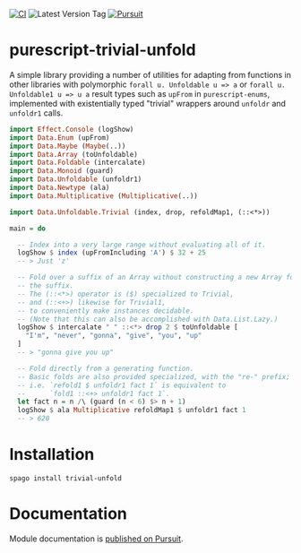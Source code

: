 [![CI](https://github.com/UnrelatedString/purescript-trivial-unfold/actions/workflows/ci.yml/badge.svg?branch=main)](https://github.com/UnrelatedString/purescript-trivial-unfold/actions/workflows/ci.yml)
![Latest Version Tag](https://img.shields.io/github/v/tag/UnrelatedString/purescript-trivial-unfold)
[![Pursuit](https://pursuit.purescript.org/packages/purescript-trivial-unfold/badge)](https://pursuit.purescript.org/packages/purescript-trivial-unfold)

# purescript-trivial-unfold

A simple library providing a number of utilities for adapting from functions in other libraries with polymorphic `forall u. Unfoldable u => a` or `forall u. Unfoldable1 u => u a` result types such as `upFrom` in `purescript-enums`, implemented with existentially typed "trivial" wrappers around `unfoldr` and `unfoldr1` calls.

```purescript
import Effect.Console (logShow)
import Data.Enum (upFrom)
import Data.Maybe (Maybe(..))
import Data.Array (toUnfoldable)
import Data.Foldable (intercalate)
import Data.Monoid (guard)
import Data.Unfoldable (unfoldr1)
import Data.Newtype (ala)
import Data.Multiplicative (Multiplicative(..))

import Data.Unfoldable.Trivial (index, drop, refoldMap1, (::<*>))

main = do

  -- Index into a very large range without evaluating all of it.
  logShow $ index (upFromIncluding 'A') $ 32 + 25
  -- > Just 'z'

  -- Fold over a suffix of an Array without constructing a new Array for
  -- the suffix.
  -- The (::<*>) operator is ($) specialized to Trivial,
  -- and (::<+>) likewise for Trivial1,
  -- to conveniently make instances decidable.
  -- (Note that this can also be accomplished with Data.List.Lazy.)
  logShow $ intercalate " " ::<*> drop 2 $ toUnfoldable [
    "I'm", "never", "gonna", "give", "you", "up"
  ]
  -- > "gonna give you up"

  -- Fold directly from a generating function.
  -- Basic folds are also provided specialized, with the "re-" prefix;
  -- i.e. `refold1 $ unfoldr1 fact 1` is equivalent to
  --      `fold1 ::<+> unfoldr1 fact 1`.
  let fact n = n /\ (guard (n < 6) $> n + 1)
  logShow $ ala Multiplicative refoldMap1 $ unfoldr1 fact 1
  -- > 620
```

# Installation

    spago install trivial-unfold

# Documentation

Module documentation is [published on Pursuit](http://pursuit.purescript.org/packages/purescript-trivial-unfold).
